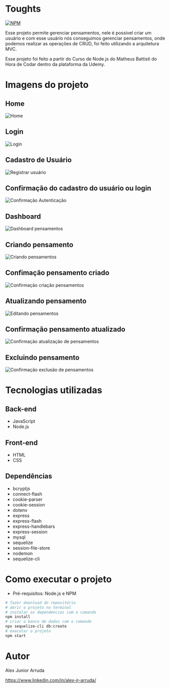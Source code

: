 # Toughts
[![NPM](https://img.shields.io/npm/l/react)](https://github.com/alexjuniorarruda/Accounts/blob/main/LICENSE)

 Esse projeto permite gerenciar pensamentos, nele é possível criar um usuário e com esse usuário nós conseguimos gerenciar pensamentos, onde podemos realizar as operações de CRUD, foi 
 feito utilizando a arquitetura MVC. 
 
 Esse projeto foi feito a partir do Curso de Node.js do Matheus Battisti do Hora de Codar dentro da plataforma da Udemy.

 # Imagens do projeto

 ## Home
 ![Home](https://github.com/alexjuniorarruda/toughts/assets/112874423/baab5e1b-4594-49fb-aec0-ebe6e3a2af87)

 ## Login
 ![Login](https://github.com/alexjuniorarruda/toughts/assets/112874423/3304c58a-fbb9-4120-bef5-5797cd51b845)

 ## Cadastro de Usuário
 ![Registrar usuário](https://github.com/alexjuniorarruda/toughts/assets/112874423/b17a1ceb-cde9-461e-be9c-b0517739022d)

 ## Confirmação do cadastro do usuário ou login
 ![Confirmação Autenticação](https://github.com/alexjuniorarruda/toughts/assets/112874423/0a2600e8-df52-44c4-8ac5-75c328aa9d08)

 ## Dashboard
 ![Dashboard pensamentos](https://github.com/alexjuniorarruda/toughts/assets/112874423/07b1f740-e6d8-428b-91c3-7b613a9c139d)

 ## Criando pensamento
 ![Criando pensamentos](https://github.com/alexjuniorarruda/toughts/assets/112874423/03fe0a9f-f70b-4b1a-b4d7-05f69f376a43)

 ## Confimação pensamento criado
 ![Confirmação criação pensamentos](https://github.com/alexjuniorarruda/toughts/assets/112874423/f690c421-9185-4b75-8f22-325dbeb53505)

 ## Atualizando pensamento
 ![Editando pensamentos](https://github.com/alexjuniorarruda/toughts/assets/112874423/ebbf7df0-4b3a-489a-856c-0d6b84ca7918)

 ## Confirmação pensamento atualizado
 ![Confirmação atualização de pensamentos](https://github.com/alexjuniorarruda/toughts/assets/112874423/442f7804-9c05-4a56-98e5-a1446714ff75)

 ## Excluindo pensamento
 ![Confirmação exclusão de pensamentos](https://github.com/alexjuniorarruda/toughts/assets/112874423/00cdc2b1-bbcf-4522-a4b0-c8e3205d4544)


# Tecnologias utilizadas
## Back-end
- JavaScript
- Node.js

## Front-end
- HTML
- CSS

## Dependências
- bcryptjs
- connect-flash
- cookie-parser 
- cookie-session 
- dotenv 
- express 
- express-flash 
- express-handlebars 
- express-session 
- mysql 
- sequelize 
- session-file-store
- nodemon
- sequelize-cli

# Como executar o projeto
- Pré-requisitos: Node.js e NPM

```bash
# fazer download do repositório
# abrir o projeto no terminal
# instalar as dependencias com o comando
npm install
# criar o banco de dados com o comando
npx sequelize-cli db:create
# executar o projeto
npm start
```

# Autor

Alex Junior Arruda

https://www.linkedin.com/in/alex-jr-arruda/

